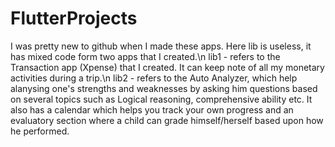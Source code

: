 # FlutterProjects
I was pretty new to github when I made these apps. Here lib is useless, it has mixed code form two apps that I created.\n
lib1 - refers to the Transaction app (Xpense) that I created. It can keep note of all my monetary activities during a trip.\n
lib2 - refers to the Auto Analyzer, which help alanysing one's strengths and weaknesses by asking him questions based on several topics such as Logical reasoning, comprehensive ability etc. It also has a calendar which helps you track your own progress and an evaluatory section where a child can grade himself/herself based upon how he performed.
